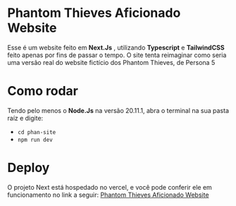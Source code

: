 # Phantom Thieves Aficionado Website
Esse é um website feito em **Next.Js** , utilizando **Typescript** e **TailwindCSS** feito apenas por fins de passar o tempo.
O site tenta reimaginar como seria uma versão real do website fictício dos Phantom Thieves, de Persona 5

# Como rodar
Tendo pelo menos o **Node.Js** na versão 20.11.1, abra o terminal na sua pasta raíz e digite:
* ``` cd phan-site ```
* ``` npm run dev ```

# Deploy
O projeto Next está hospedado no vercel, e você pode conferir ele em funcionamento no link a seguir:
[Phantom Thieves Aficionado Website](https://phan-site-q084ahfoo-xbarcos.vercel.app/)
